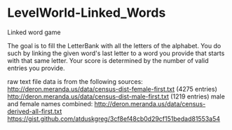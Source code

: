 # LevelWorld-Linked_Words
Linked word game

The goal is to fill the LetterBank with all the letters of the alphabet. 
You do such by linking the given word's last letter to a word you provide that starts with that same letter.
Your score is determined by the number of valid entries you provide.

raw text file data is from the following sources:
http://deron.meranda.us/data/census-dist-female-first.txt (4275 entries)
http://deron.meranda.us/data/census-dist-male-first.txt (1219 entries)
male and female names combined: http://deron.meranda.us/data/census-derived-all-first.txt
https://gist.github.com/atduskgreg/3cf8ef48cb0d29cf151bedad81553a54
